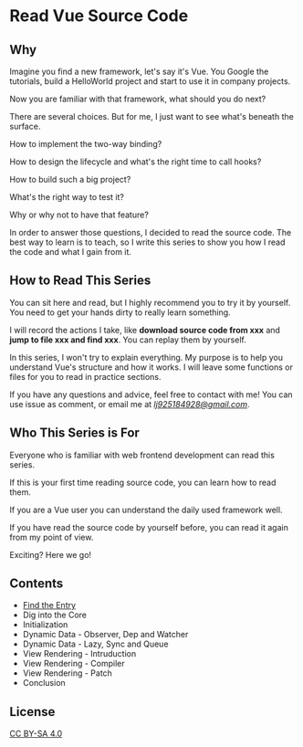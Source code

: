 # Read Vue Source Code

## Why

Imagine you find a new framework, let's say it's Vue. You Google the tutorials, build a HelloWorld project and start to use it in company projects.

Now you are familiar with that framework, what should you do next?

There are several choices. But for me, I just want to see what's beneath the surface.

How to implement the two-way binding?

How to design the lifecycle and what's the right time to call hooks?

How to build such a big project?

What's the right way to test it?

Why or why not to have that feature?

In order to answer those questions, I decided to read the source code. The best way to learn is to teach, so I write this series to show you how I read the code and what I gain from it.

## How to Read This Series

You can sit here and read, but I highly recommend you to try it by yourself. You need to get your hands dirty to really learn something.

I will record the actions I take, like **download source code from xxx** and **jump to file xxx and find xxx**. You can replay them by yourself.

In this series, I won't try to explain everything. My purpose is to help you understand Vue's structure and how it works. I will leave some functions or files for you to read in practice sections.

If you have any questions and advice, feel free to contact with me! You can use issue as comment, or email me at *lj925184928@gmail.com*.

## Who This Series is For

Everyone who is familiar with web frontend development can read this series. 

If this is your first time reading source code, you can learn how to read them. 

If you are a Vue user you can understand the daily used framework well. 

If you have read the source code by yourself before, you can read it again from my point of view.

Exciting? Here we go!

## Contents

- [Find the Entry]()
- Dig into the Core
- Initialization
- Dynamic Data - Observer, Dep and Watcher
- Dynamic Data - Lazy, Sync and Queue
- View Rendering - Intruduction
- View Rendering - Compiler
- View Rendering - Patch
- Conclusion

## License

[CC BY-SA 4.0](https://creativecommons.org/licenses/by-sa/4.0/)

